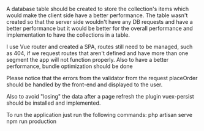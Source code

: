 A database table should be created to store the collection's items which would make the client side have a better performance. The table wasn't created so that the server side wouldn't have any DB requests and have a better performance but it would be better for the overall performance and implementation to have the collections in a table.

I use Vue router and created a SPA, routes still need to be managed, such as 404, if we request routes that aren't defined and have more than one segment the app will not function properly. Also to have a better performance, bundle optimization should be done

Please notice that the errors from the validator from the request placeOrder should be handled by the front-end and displayed to the user.

Also to avoid "losing" the data after a page refresh the plugin vuex-persist should be installed and implemented.

To run the application just run the following commands:
php artisan serve
npm run production
